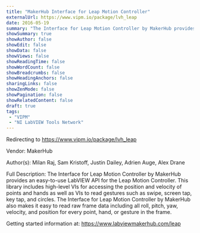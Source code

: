 ```yaml
---
title: "MakerHub Interface for Leap Motion Controller"
externalUrl: https://www.vipm.io/package/lvh_leap
date: 2016-05-19
summary: "The Interface for Leap Motion Controller by MakerHub provides an easy-to-use LabVIEW API for the Leap Motion Controller."
showSummary: true
showAuthor: false
showEdit: false
showData: false
showViews: false
showReadingTime: false
showWordCount: false
showBreadcrumbs: false
showHeadingAnchors: false
sharingLinks: false
showZenMode: false
showPagination: false
showRelatedContent: false
draft: true
tags:
 - "VIPM"
 - "NI LabVIEW Tools Network"
---
```


Redirecting to https://www.vipm.io/package/lvh_leap

Vendor: MakerHub

Author(s): Milan Raj, Sam Kristoff, Justin Dailey, Adrien Auge, Alex Drane
 
Full Description:
The Interface for Leap Motion Controller by MakerHub provides an easy-to-use LabVIEW API for the Leap Motion Controller. This library includes high-level VIs for accessing the position and velocity of points and hands as well as VIs to read gestures such as swipe, screen tap, key tap, and circles. The Interface for Leap Motion Controller by MakerHub also makes it easy to read raw frame data including all roll, pitch, yaw, velocity, and position for every point, hand, or gesture in the frame.

Getting started information at: https://www.labviewmakerhub.com/leap